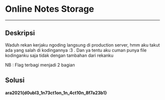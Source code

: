 # Online Notes Storage
---
## Deskripsi
Waduh rekan kerjaku ngoding langsung di production server, hmm aku takut ada yang salah di kodingannya :3 . Dan ya tentu aku cuman punya file kodinganku saja tidak dengan tambahan dari rekanku

NB : Flag terbagi menjadi 2 bagian
## Solusi

#### ara2021{d0ubl3_1n73ct1on_1n_4ct10n_8f7a23b1}